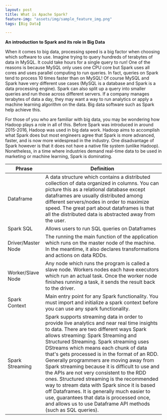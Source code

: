 ```yaml
---
layout: post
title: What is Apache Spark?
feature-img: "assets/img/sample_feature_img.png"
tags: [Big Data]

---
```

**An introduction to Spark and its role in Big Data** 

When it comes to big data, processing speed is a big factor when choosing which software to use. Imagine trying to query hundreds of terabytes of data in MySQL. It could take hours for a single query to run! One of the reasons is because MySQL only uses one CPU core but Spark uses all cores and uses parallel computing to run queries. In fact, queries on Spark tend to process 10 times faster than on MySQL! Of course MySQL and Spark have very different use cases (MySQL is a database and Spark is a data processing engine). Spark can also split up a query into smaller queries and run those across different servers. If a company manages terabytes of data a day, they may want a way to run analytics or apply a machine learning algorithm on the data. Big data software such as Spark help achieve this. 

For those of you who are familiar with big data, you may be wondering how Hadoop plays a role in all of this. Before Spark was introduced in around 2015-2016, Hadoop was used in big data work. Hadoop aims to accomplish what Spark does but most engineers agree that Spark is more advanced, faster, and is now more widespread in the industry. One disadvantage of Spark however is that it does not have a native file system (unlike Hadoop). Nonetheless, in a time where industries demand real-time data to be used in marketing or machine learning, Spark is dominating.

| Phrase             | Definition                                                                                                                                                                                                                                                                                                                                                                                                                                                                                                                                                                                                                                                                                                                |
|--------------------|---------------------------------------------------------------------------------------------------------------------------------------------------------------------------------------------------------------------------------------------------------------------------------------------------------------------------------------------------------------------------------------------------------------------------------------------------------------------------------------------------------------------------------------------------------------------------------------------------------------------------------------------------------------------------------------------------------------------------|
| Dataframe          | A data structure which contains a distributed collection of data organized in columns. You can picture this as a relational database except dataframes are usually distributed among different servers/nodes in order to maximize speed. The great part about dataframes is that all the distributed data is abstracted away from the user.                                                                                                                                                                                                                                                                                                                                                                               |
| Spark SQL          | Allows users to run SQL queries on Dataframes                                                                                                                                                                                                                                                                                                                                                                                                                                                                                                                                                                                                                                                                             |
| Driver/Master Node | The running the main function of the application which runs on the master node of the machine. In the meantime, it also declares transformations and actions on data RDDs.                                                                                                                                                                                                                                                                                                                                                                                                                                                                                                                                                |
| Worker/Slave Node  | Any node which runs the program is called a slave node. Workers nodes each have executors which run an actual task. Once the worker node finishes running a task, it sends the result back to the driver.                                                                                                                                                                                                                                                                                                                                                                                                                                                                                                                 |
| Spark Context      | Main entry point for any Spark functionality. You must import and initialize a spark context before you can use any spark functionality.                                                                                                                                                                                                                                                                                                                                                                                                                                                                                                                                                                                  |
| Spark Streaming    | Spark supports streaming data in order to provide live analytics and near real time insights to data. There are two different ways Spark allows streaming: Spark Streaming and Structured Streaming. Spark streaming uses DStreams which means each chunk of data that's gets processed is in the format of an RDD. Generally programmers are moving away from Spark streaming because it is difficult to use and the APIs are not very consistent to the RDD ones. Structured streaming is the recommended way to stream data with Spark since it is based off Dataframes. It is generally much easier to use, guarantees that data is processed once, and allows us to use Dataframe API methods (such as SQL queries). |
                                                                                                                                                                                                                                                                                                                                                                                               
